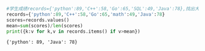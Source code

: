 

```python
#学生成绩records={'python':89,'C++':58,'Go':65,'SQL':49,'Java':78},找出大于各科目平均分的学科
records={'python':89,'C++':58,'Go':65,'math':49,'Java':78}
scores=records.values()
mean=sum(scores)/len(scores)
print({k:v for k,v in records.items() if v>mean})
```

    {'python': 89, 'Java': 78}
    
